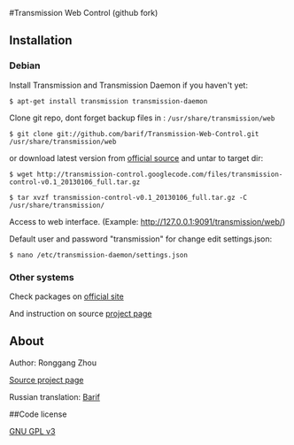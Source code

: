 #Transmission Web Control (github fork)

## Installation

### Debian

Install Transmission and Transmission Daemon if you haven't yet:

`$ apt-get install transmission transmission-daemon`

Clone git repo, dont forget backup files in : `/usr/share/transmission/web`

`$ git clone git://github.com/barif/Transmission-Web-Control.git /usr/share/transmission/web`

or download latest version from [official source](http://code.google.com/p/transmission-control/downloads/list) and untar to target dir:

`$ wget http://transmission-control.googlecode.com/files/transmission-control-v0.1_20130106_full.tar.gz`

`$ tar xvzf transmission-control-v0.1_20130106_full.tar.gz -C /usr/share/transmission/`

Access to web interface.  (Example: http://127.0.0.1:9091/transmission/web/)

Default user and password "transmission" for change edit settings.json:

`$ nano /etc/transmission-daemon/settings.json`

### Other systems

Check packages on [official site](http://www.transmissionbt.com/download/)

And instruction on source [project page](http://code.google.com/p/transmission-control/wiki/Install)

## About

Author: Ronggang Zhou

[Source project page](http://code.google.com/p/transmission-control/)

Russian translation: [Barif](https://github.com/barif)

##Code license

[GNU GPL v3](http://www.gnu.org/licenses/gpl.html)